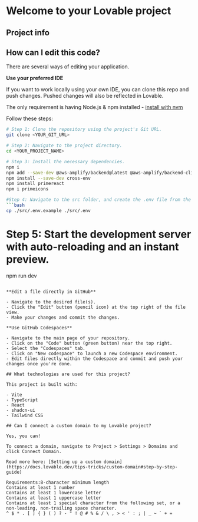 # Welcome to your Lovable project

## Project info
## How can I edit this code?

There are several ways of editing your application.

**Use your preferred IDE**

If you want to work locally using your own IDE, you can clone this repo and push changes. Pushed changes will also be reflected in Lovable.

The only requirement is having Node.js & npm installed - [install with nvm](https://github.com/nvm-sh/nvm#installing-and-updating)

Follow these steps:

```sh
# Step 1: Clone the repository using the project's Git URL.
git clone <YOUR_GIT_URL>

# Step 2: Navigate to the project directory.
cd <YOUR_PROJECT_NAME>

# Step 3: Install the necessary dependencies.
npm i
npm add --save-dev @aws-amplify/backend@latest @aws-amplify/backend-cli@latest typescript
npm install --save-dev cross-env
npm install primereact
npm i primeicons

#Step 4: Navigate to the src folder, and create the .env file from the .env.example:
```bash
cp ./src/.env.example ./src/.env
```


# Step 5: Start the development server with auto-reloading and an instant preview.
npm run dev
```

**Edit a file directly in GitHub**

- Navigate to the desired file(s).
- Click the "Edit" button (pencil icon) at the top right of the file view.
- Make your changes and commit the changes.

**Use GitHub Codespaces**

- Navigate to the main page of your repository.
- Click on the "Code" button (green button) near the top right.
- Select the "Codespaces" tab.
- Click on "New codespace" to launch a new Codespace environment.
- Edit files directly within the Codespace and commit and push your changes once you're done.

## What technologies are used for this project?

This project is built with:

- Vite
- TypeScript
- React
- shadcn-ui
- Tailwind CSS

## Can I connect a custom domain to my Lovable project?

Yes, you can!

To connect a domain, navigate to Project > Settings > Domains and click Connect Domain.

Read more here: [Setting up a custom domain](https://docs.lovable.dev/tips-tricks/custom-domain#step-by-step-guide)

Requirements:8-character minimum length
Contains at least 1 number
Contains at least 1 lowercase letter
Contains at least 1 uppercase letter
Contains at least 1 special character from the following set, or a non-leading, non-trailing space character.
^ $ * . [ ] { } ( ) ? - " ! @ # % & / \ , > < ' : ; | _ ~ ` + =